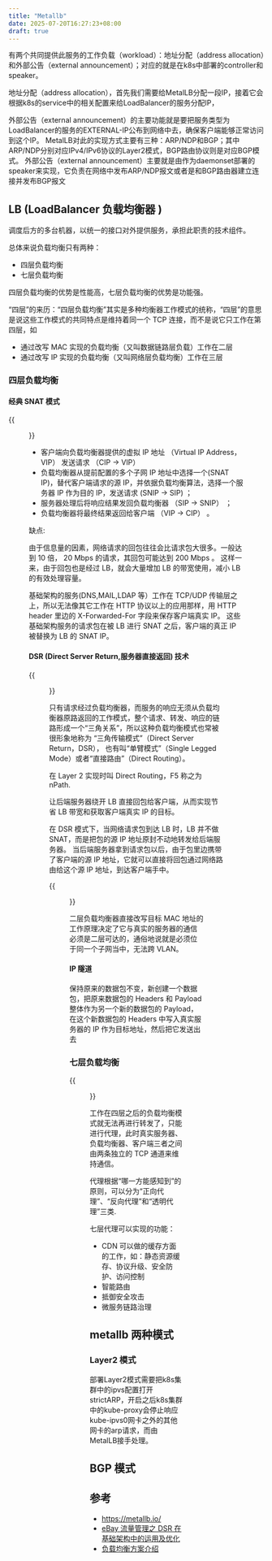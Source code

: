 ```yaml
---
title: "Metallb"
date: 2025-07-20T16:27:23+08:00
draft: true
---
```



有两个共同提供此服务的工作负载（workload）：地址分配（address allocation）和外部公告（external announcement）；对应的就是在k8s中部署的controller和speaker。


地址分配（address allocation），首先我们需要给MetalLB分配一段IP，接着它会根据k8s的service中的相关配置来给LoadBalancer的服务分配IP，

外部公告（external announcement）的主要功能就是要把服务类型为LoadBalancer的服务的EXTERNAL-IP公布到网络中去，确保客户端能够正常访问到这个IP。
MetalLB对此的实现方式主要有三种：ARP/NDP和BGP；其中ARP/NDP分别对应IPv4/IPv6协议的Layer2模式，BGP路由协议则是对应BGP模式。
外部公告（external announcement）主要就是由作为daemonset部署的speaker来实现，它负责在网络中发布ARP/NDP报文或者是和BGP路由器建立连接并发布BGP报文



##  LB (LoadBalancer 负载均衡器 )

调度后方的多台机器，以统一的接口对外提供服务，承担此职责的技术组件。

总体来说负载均衡只有两种：

- 四层负载均衡
- 七层负载均衡

四层负载均衡的优势是性能高，七层负载均衡的优势是功能强。


“四层”的来历：“四层负载均衡”其实是多种均衡器工作模式的统称，“四层”的意思是说这些工作模式的共同特点是维持着同一个 TCP 连接，而不是说它只工作在第四层，如
- 通过改写 MAC 实现的负载均衡（又叫数据链路层负载）工作在二层
- 通过改写 IP 实现的负载均衡（又叫网络层负载均衡）工作在三层

### 四层负载均衡





#### 经典 SNAT 模式
{{<figure src="./lb_snat_process.png#center" width=800px >}}
- 客户端向负载均衡器提供的虚拟 IP 地址 （Virtual IP Address，VIP） 发送请求 （CIP → VIP）
- 负载均衡器从提前配置的多个子网 IP 地址中选择一个(SNAT IP)，替代客户端请求的源 IP，并依据负载均衡算法，选择一个服务器 IP 作为目的 IP，发送请求 (SNIP → SIP) ；
- 服务器处理后将响应结果发回负载均衡器 （SIP →  SNIP） ；
- 负载均衡器将最终结果返回给客户端 （VIP → CIP） 。


缺点:

由于信息量的因素，网络请求的回包往往会比请求包大很多。一般达到 10 倍， 20 Mbps 的请求，其回包可能达到 200 Mbps 。
这样一来，由于回包也是经过 LB，就会大量增加 LB 的带宽使用，减小 LB 的有效处理容量。


基础架构的服务(DNS,MAIL,LDAP 等）工作在 TCP/UDP 传输层之上，所以无法像其它工作在 HTTP 协议以上的应用那样，用 HTTP header 里边的 X-Forwarded-For 字段来保存客户端真实 IP。 
这些基础架构服务的请求包在被 LB 进行 SNAT 之后，客户端的真正 IP 被替换为 LB 的 SNAT IP。



#### DSR (Direct Server Return,服务器直接返回) 技术
{{<figure src="./dsr_process.png#center" width=800px >}}

只有请求经过负载均衡器，而服务的响应无须从负载均衡器原路返回的工作模式，整个请求、转发、响应的链路形成一个“三角关系”，所以这种负载均衡模式也常被很形象地称为 “三角传输模式”（Direct Server Return，DSR），
也有叫“单臂模式”（Single Legged Mode）或者“直接路由”（Direct Routing）。

在 Layer 2 实现时叫 Direct Routing，F5 称之为 nPath.

让后端服务器绕开 LB 直接回包给客户端，从而实现节省 LB 带宽和获取客户端真实 IP 的目标。

在 DSR 模式下，当网络请求包到达 LB 时，LB 并不做 SNAT，而是把包的源 IP 地址原封不动地转发给后端服务器。
当后端服务器拿到请求包以后，由于包里边携带了客户端的源 IP 地址，它就可以直接将回包通过网络路由给这个源 IP 地址，到达客户端手中。


{{<figure src="./dsr_process_2.png#center" width=800px >}}

二层负载均衡器直接改写目标 MAC 地址的工作原理决定了它与真实的服务器的通信必须是二层可达的，通俗地说就是必须位于同一个子网当中，无法跨 VLAN。


#### IP 隧道
保持原来的数据包不变，新创建一个数据包，把原来数据包的 Headers 和 Payload 整体作为另一个新的数据包的 Payload，在这个新数据包的 Headers 中写入真实服务器的 IP 作为目标地址，然后把它发送出去


### 七层负载均衡


{{<figure src="./application_lb.png#center" width=800px >}}

工作在四层之后的负载均衡模式就无法再进行转发了，只能进行代理，此时真实服务器、负载均衡器、客户端三者之间由两条独立的 TCP 通道来维持通信。

代理根据“哪一方能感知到”的原则，可以分为“正向代理”、“反向代理”和“透明代理”三类.


七层代理可以实现的功能：

- CDN 可以做的缓存方面的工作，如：静态资源缓存、协议升级、安全防护、访问控制
- 智能路由
- 抵御安全攻击
- 微服务链路治理

## metallb 两种模式

### Layer2 模式


部署Layer2模式需要把k8s集群中的ipvs配置打开strictARP，开启之后k8s集群中的kube-proxy会停止响应kube-ipvs0网卡之外的其他网卡的arp请求，而由MetalLB接手处理。







## BGP 模式


## 参考
- https://metallb.io/
- [eBay 流量管理之 DSR 在基础架构中的运用及优化](https://www.infoq.cn/article/rwbisriaej2rpcpbdsgc)
- [负载均衡方案介绍](https://jiapan.me/2022/load-balancing/)